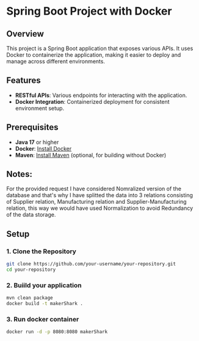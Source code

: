 # Spring Boot Project with Docker

## Overview

This project is a Spring Boot application that exposes various APIs. It uses Docker to containerize the application, making it easier to deploy and manage across different environments.

## Features

- **RESTful APIs**: Various endpoints for interacting with the application.
- **Docker Integration**: Containerized deployment for consistent environment setup.

## Prerequisites

- **Java 17** or higher
- **Docker**: [Install Docker](https://docs.docker.com/get-docker/)
- **Maven**: [Install Maven](https://maven.apache.org/install.html) (optional, for building without Docker)

## Notes:
For the provided request I have considered Nomralized version of the database and that's why I have splitted the data into 3 relations consisting of Supplier relation, Manufacturing relation and Supplier-Manufacturing relation, this way we would have used Normalization to avoid Redundancy of the data storage.
## Setup

### 1. Clone the Repository

```bash
git clone https://github.com/your-username/your-repository.git
cd your-repository
```
### 2. Buiild your application

```bash
mvn clean package
docker build -t makerShark .
```

### 3. Run docker container
```bash
docker run -d -p 8080:8080 makerShark
```


